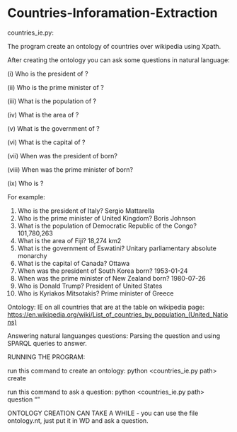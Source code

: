 # Countries-Inforamation-Extraction

countries_ie.py:

The program create an ontology of countries over wikipedia using Xpath.

After creating the ontology you can ask some questions in natural language:

(i) Who is the president of <country>?

(ii) Who is the prime minister of <country>?
  
(iii) What is the population of <country>?
  
(iv) What is the area of <country>?
  
(v) What is the government of <country>?
  
(vi) What is the capital of <country>?
  
(vii) When was the president of <country> born?
  
(viii) When was the prime minister of <country> born?
  
(ix) Who is <entity>?
  
For example:

1. Who is the president of Italy? Sergio Mattarella
2. Who is the prime minister of United Kingdom? Boris Johnson
3. What is the population of Democratic Republic of the Congo? 101,780,263
4. What is the area of Fiji? 18,274 km2
5. What is the government of Eswatini? Unitary parliamentary absolute monarchy
6. What is the capital of Canada? Ottawa
7. When was the president of South Korea born? 1953-01-24
8. When was the prime minister of New Zealand born? 1980-07-26
9. Who is Donald Trump? President of United States
10. Who is Kyriakos Mitsotakis? Prime minister of Greece

Ontology:
IE on all countries that are at the table on wikipedia page:
https://en.wikipedia.org/wiki/List_of_countries_by_population_(United_Nations)

Answering natural languanges questions:
Parsing the question and using SPARQL queries to answer.

RUNNING THE PROGRAM:

run this command to create an ontology:
python <countries_ie.py path> create

run this command to ask a question:
python <countries_ie.py path> question “<natural language question string>”

ONTOLOGY CREATION CAN TAKE A WHILE - you can use the file ontology.nt, just put it in WD and ask a question.
